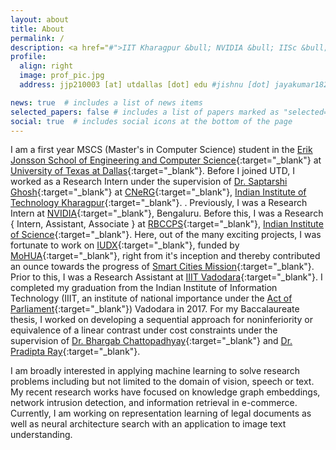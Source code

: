 ```yaml
---
layout: about
title: About
permalink: /
description: <a href="#">IIT Kharagpur &bull; NVIDIA &bull; IISc &bull; IIIT Vadodara</a>
profile:
  align: right
  image: prof_pic.jpg
  address: jjp210003 [at] utdallas [dot] edu #jishnu [dot] jayakumar182 [at] gmail [dot] com

news: true  # includes a list of news items
selected_papers: false # includes a list of papers marked as "selected={true}"
social: true  # includes social icons at the bottom of the page
---
```


I am a first year MSCS (Master's in Computer Science) student in the [Erik Jonsson School of Engineering and Computer Science](https://engineering.utdallas.edu){:target="_blank"} at [University of Texas at Dallas](https://www.utdallas.edu){:target="_blank"}. Before I joined UTD, I worked as a Research Intern under the supervision of [Dr. Saptarshi Ghosh](https://sites.google.com/site/saptarshighosh/){:target="_blank"} at [CNeRG](http://cnerg.org){:target="_blank"}, [Indian Institute of Technology Kharagpur](http://cse.iitkgp.ac.in/){:target="_blank"}. <!--Simultaneously, I am working as a Remote Summer Intern under the supervision of [Dr. Pengtao Xie](https://pengtaoxie.github.io/){:target="_blank"} at [University of California San Diego](https://ucsd.edu/){:target="_blank"} -->. Previously, I was a Research Intern at [NVIDIA](https://www.nvidia.com/en-in){:target="_blank"}, Bengaluru. Before this, I was a Research { Intern, Assistant, Associate } at [RBCCPS](https://cps.iisc.ac.in/){:target="_blank"}, [Indian Institute of Science](https://www.iisc.ac.in/){:target="_blank"}. Here, out of the many exciting projects, I was fortunate to work on [IUDX](https://iudx.org.in/){:target="_blank"}, funded by [MoHUA](http://mohua.gov.in/){:target="_blank"}, right from it's inception and thereby contributed an ounce towards the progress of [Smart Cities Mission](https://smartcities.gov.in/){:target="_blank"}. Prior to this, I was a Research Assistant at [IIIT Vadodara](https://iiitv.ac.in/){:target="_blank"}. I completed my graduation from the Indian Institute of Information Technology (IIIT, an institute of national importance under the [Act of Parliament](https://egazette.nic.in/writereaddata/2017/177925.pdf){:target="_blank"}) Vadodara in 2017. For my Baccalaureate thesis, I worked on developing a sequential approach for noninferiority or equivalence of a linear contrast under cost constraints under the supervision of [Dr. Bhargab Chattopadhyay](https://iimv.ac.in/faculty/faculty-area-wise?view=article&id=142:bhargab&catid=56:faculty-profile){:target="_blank"} and [Dr. Pradipta Ray](https://personal.utdallas.edu/~pradiptaray/){:target="_blank"}. 

I am broadly interested in applying machine learning to solve research problems including but not limited to the domain of vision, speech or text. My recent research works have focused on knowledge graph embeddings, network intrusion detection, and information retrieval in e-commerce. Currently, I am working on representation learning of legal documents as well as neural architecture search with an application to image text understanding.